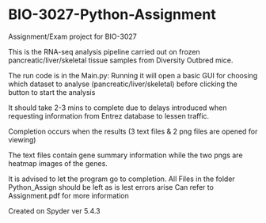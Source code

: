 # BIO-3027-Python-Assignment
Assignment/Exam project for BIO-3027

This is the RNA-seq analysis pipeline carried out on frozen pancreatic/liver/skeletal tissue samples from Diversity Outbred mice.

The run code is in the Main.py:
Running it will open a basic GUI for choosing which dataset to analyse (pancreatic/liver/skeletal) before clicking the button to start the analysis

It should take 2-3 mins to complete due to delays introduced when requesting information from Entrez database to lessen traffic. 

Completion occurs when the results (3 text files & 2 png files are opened for viewing) 

The text files contain gene summary information while the two pngs are heatmap images of the genes. 

It is advised to let the program go to completion. 
All Files in the folder Python_Assign should be left as is lest errors arise 
Can refer to Assignment.pdf for more information


Created on Spyder ver 5.4.3
